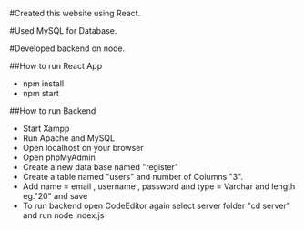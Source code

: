 #Created this website using React.

#Used MySQL for Database.

#Developed backend on node.

##How to run React App
* npm install
* npm start

##How to run Backend
* Start Xampp
* Run Apache and MySQL
* Open localhost on your browser
* Open phpMyAdmin
* Create a new data base named "register"
* Create a table named "users" and number of Columns "3".
* Add name = email , username , password and type = Varchar and length eg."20" and save
* To run backend open CodeEditor again select server folder "cd server" and run node index.js
